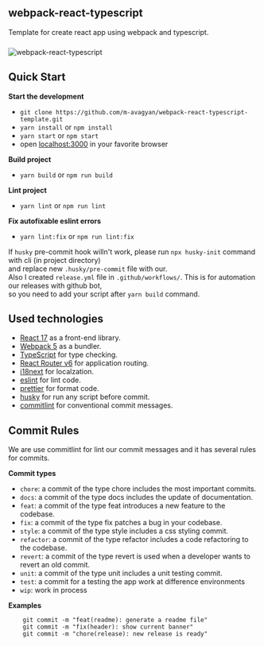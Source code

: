 ## webpack-react-typescript

Template for create react app using webpack and typescript.

###

<img src="https://i.morioh.com/bffbbd66ea.png" alt="webpack-react-typescript" />

###

## Quick Start

**Start the development**

- `git clone https://github.com/m-avagyan/webpack-react-typescript-template.git`
- `yarn install` or `npm install`
- `yarn start` or `npm start`
- open [localhost:3000](http://localhost:3000) in your favorite browser

**Build project**

- `yarn build` or `npm run build`

**Lint project**

- `yarn lint` or `npm run lint`

**Fix autofixable eslint errors**

- `yarn lint:fix` or `npm run lint:fix`

If `husky` pre-commit hook willn't work, please run `npx husky-init` command with cli (in project directory)<br /> and replace new `.husky/pre-commit` file with our. <br />Also I created `release.yml` file in `.github/workflows/`. This is for automation our releases with github bot,<br />so you need to add your script after `yarn build` command.

## Used technologies

- [React 17](https://reactjs.org/blog/2020/10/20/react-v17.html) as a front-end library.
- [Webpack 5](https://webpack.js.org/) as a bundler.
- [TypeScript](https://www.typescriptlang.org/) for type checking.
- [React Router v6](https://v5.reactrouter.com/web/guides/quick-start) for application routing.
- [i18next](https://www.i18next.com/) for localzation.
- [eslint](https://eslint.org/) for lint code.
- [prettier](https://prettier.io/) for format code.
- [husky](https://typicode.github.io/husky/#/) for run any script before commit.
- [commitlint](https://commitlint.js.org/#/) for conventional commit messages.

## Commit Rules

We are use commitlint for lint our commit messages and it has several rules for commits. <br />

**Commit types**

-   `chore`: a commit of the type chore includes the most important commits.
-   `docs`: a commit of the type docs includes the update of documentation.
-   `feat`: a commit of the type feat introduces a new feature to the codebase.
-   `fix`: a commit of the type fix patches a bug in your codebase.
-   `style`: a commit of the type style includes a css styling commit.
-   `refactor`: a commit of the type refactor includes a code refactoring to the codebase.
-   `revert`: a commit of the type revert is used when a developer wants to revert an old commit.
-   `unit`: a commit of the type unit includes a unit testing commit.
-   `test`: a commit for a testing the app work at difference environments
-   `wip`: work in process

**Examples**

```
    git commit -m "feat(readme): generate a readme file"
    git commit -m "fix(header): show current banner"
    git commit -m "chore(release): new release is ready"
```
